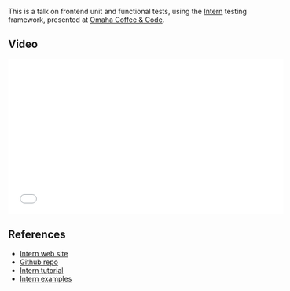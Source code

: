 This is a talk on frontend unit and functional tests, using the [Intern](http://theintern.io) testing framework, presented at [Omaha Coffee & Code](http://www.meetup.com/coffeeandcode/events/216021042/).

## Video

<iframe width="560" height="315" src="//www.youtube.com/embed/Fgt_frjlAaQ" frameborder="0" allowfullscreen></iframe>

## References

* [Intern web site](http://theintern.io)
* [Github repo](https://github.com/theintern/intern)
* [Intern tutorial](https://github.com/theintern/intern-tutorial)
* [Intern examples](https://github.com/theintern/intern-examples)
